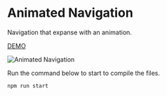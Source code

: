 # Animated Navigation

Navigation that expanse with an animation.

[DEMO](https://jolly-jones-bc1506.netlify.app/)

![Animated Navigation](https://res.cloudinary.com/coffmanjrp-dev/image/upload/v1643079108/coffmanjrp.io/animated_navigation_5ae87a6fe5.png)

Run the command below to start to compile the files.

```
npm run start
```
